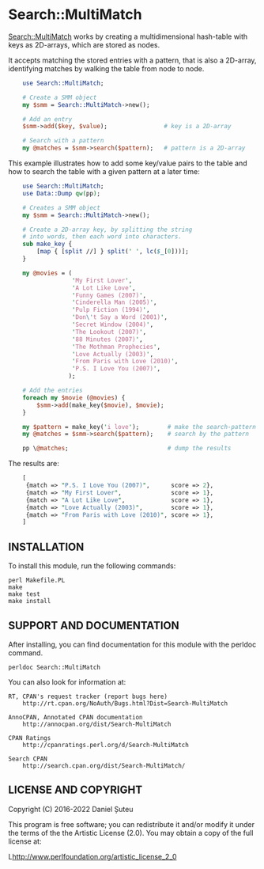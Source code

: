 # Search::MultiMatch

[Search::MultiMatch](https://metacpan.org/release/Search-MultiMatch) works by creating a multidimensional hash-table with keys as 2D-arrays, which are stored as nodes.

It accepts matching the stored entries with a pattern, that is also a 2D-array, identifying matches by walking the table from node to node.

```perl
    use Search::MultiMatch;

    # Create a SMM object
    my $smm = Search::MultiMatch->new();

    # Add an entry
    $smm->add($key, $value);                # key is a 2D-array

    # Search with a pattern
    my @matches = $smm->search($pattern);   # pattern is a 2D-array
```

This example illustrates how to add some key/value pairs to the table and how to search the table with a given pattern at a later time:

```perl
    use Search::MultiMatch;
    use Data::Dump qw(pp);

    # Creates a SMM object
    my $smm = Search::MultiMatch->new();

    # Create a 2D-array key, by splitting the string
    # into words, then each word into characters.
    sub make_key {
        [map { [split //] } split(' ', lc($_[0]))];
    }

    my @movies = (
                  'My First Lover',
                  'A Lot Like Love',
                  'Funny Games (2007)',
                  'Cinderella Man (2005)',
                  'Pulp Fiction (1994)',
                  'Don\'t Say a Word (2001)',
                  'Secret Window (2004)',
                  'The Lookout (2007)',
                  '88 Minutes (2007)',
                  'The Mothman Prophecies',
                  'Love Actually (2003)',
                  'From Paris with Love (2010)',
                  'P.S. I Love You (2007)',
                 );

    # Add the entries
    foreach my $movie (@movies) {
        $smm->add(make_key($movie), $movie);
    }

    my $pattern = make_key('i love');        # make the search-pattern
    my @matches = $smm->search($pattern);    # search by the pattern

    pp \@matches;                            # dump the results
```

The results are:

```perl
    [
     {match => "P.S. I Love You (2007)",      score => 2},
     {match => "My First Lover",              score => 1},
     {match => "A Lot Like Love",             score => 1},
     {match => "Love Actually (2003)",        score => 1},
     {match => "From Paris with Love (2010)", score => 1},
    ]
```

## INSTALLATION

To install this module, run the following commands:

    perl Makefile.PL
    make
    make test
    make install

## SUPPORT AND DOCUMENTATION

After installing, you can find documentation for this module with the
perldoc command.

    perldoc Search::MultiMatch

You can also look for information at:

    RT, CPAN's request tracker (report bugs here)
        http://rt.cpan.org/NoAuth/Bugs.html?Dist=Search-MultiMatch

    AnnoCPAN, Annotated CPAN documentation
        http://annocpan.org/dist/Search-MultiMatch

    CPAN Ratings
        http://cpanratings.perl.org/d/Search-MultiMatch

    Search CPAN
        http://search.cpan.org/dist/Search-MultiMatch/


## LICENSE AND COPYRIGHT

Copyright (C) 2016-2022 Daniel Șuteu

This program is free software; you can redistribute it and/or modify it
under the terms of the the Artistic License (2.0). You may obtain a
copy of the full license at:

L<http://www.perlfoundation.org/artistic_license_2_0>
